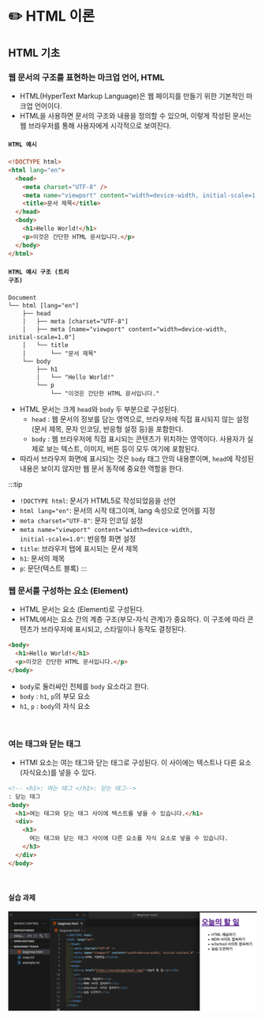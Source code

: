 # ✏️ HTML 이론 <Badge type="info" text="250623" />

## HTML 기초

### 웹 문서의 구조를 표현하는 마크업 언어, HTML

- HTML(HyperText Markup Language)은 웹 페이지를 만들기 위한 기본적인 마크업 언어이다.
- HTML을 사용하면 문서의 구조와 내용을 정의할 수 있으며, 이렇게 작성된 문서는 웹 브라우저를 통해 사용자에게 시각적으로 보여진다.

#### <code>HTML 예시</code>

```html
<!DOCTYPE html>
<html lang="en">
  <head>
    <meta charset="UTF-8" />
    <meta name="viewport" content="width=device-width, initial-scale=1.0" />
    <title>문서 제목</title>
  </head>
  <body>
    <h1>Hello World!</h1>
    <p>이것은 간단한 HTML 문서입니다.</p>
  </body>
</html>
```

#### <code>HTML 예시 구조 (트리 구조)</code>

```less
Document
└── html [lang="en"]
    ├── head
    │   ├── meta [charset="UTF-8"]
    │   ├── meta [name="viewport" content="width=device-width, initial-scale=1.0"]
    │   └── title
    │       └── "문서 제목"
    └── body
        ├── h1
        │   └── "Hello World!"
        └── p
            └── "이것은 간단한 HTML 문서입니다."

```

- HTML 문서는 크게 <code>head</code>와 <code>body</code> 두 부분으로 구성된다.
  - <code>head</code> : 웹 문서의 정보를 담는 영역으로, 브라우저에 직접 표시되지 않는 설정(문서 제목, 문자 인코딩, 반응형 설정 등)을 포함한다.
  - <code>body</code> : 웹 브라우저에 직접 표시되는 콘텐츠가 위치하는 영역이다. 사용자가 실제로 보는 텍스트, 이미지, 버튼 등이 모두 여기에 포함된다.
- 따라서 브라우저 화면에 표시되는 것은 <code>body</code> 태그 안의 내용뿐이며, <code>head</code>에 작성된 내용은 보이지 않지만 웹 문서 동작에 중요한 역할을 한다.

:::tip

- <code>!DOCTYPE html</code>: 문서가 HTML5로 작성되었음을 선언 <br>
- <code>html lang="en"</code>: 문서의 시작 태그이며, lang 속성으로 언어를 지정 <br>
- <code>meta charset="UTF-8"</code>: 문자 인코딩 설정<br>
- <code>meta name="viewport" content="width=device-width, initial-scale=1.0"</code>: 반응형 화면 설정<br>
- <code>title</code>: 브라우저 탭에 표시되는 문서 제목<br>
- <code>h1</code>: 문서의 제목<br>
- <code>p</code>: 문단(텍스트 블록)
  :::
  <br>

### 웹 문서를 구성하는 요소 (Element)

- HTML 문서는 요소 (Element)로 구성된다.
- HTML에서는 요소 간의 계층 구조(부모-자식 관계)가 중요하다. 이 구조에 따라 콘텐츠가 브라우저에 표시되고, 스타일이나 동작도 결정된다.

```html
<body>
  <h1>Hello World!</h1>
  <p>이것은 간단한 HTML 문서입니다.</p>
</body>
```

- <code>body</code>로 둘러싸인 전체를 <code>body</code> 요소라고 한다.
- <code>body</code> : <code>h1</code>, <code>p</code>의 부모 요소
- <code>h1</code>, <code>p</code> : <code>body</code>의 자식 요소

<br>

### 여는 태그와 닫는 태그

- HTMl 요소는 여는 태그와 닫는 태그로 구성된다. 이 사이에는 텍스트나 다른 요소(자식요소)를 넣을 수 있다.

```html
<!-- <h1>: 여는 태그 </h1>: 닫는 태그-->
: 닫는 태그
<body>
  <h1>여는 태그와 닫는 태그 사이에 텍스트를 넣을 수 있습니다.</h1>
  <div>
    <h3>
      여는 태그와 닫는 태그 사이에 다른 요소를 자식 요소로 넣을 수 있습니다.
    </h3>
  </div>
</body>
```

<br>

#### 실습 과제

![beginner03](./beginner-images/beginner03.png)
